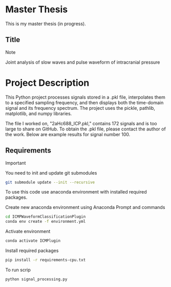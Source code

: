# Master Thesis

This is my master thesis (in progress).

## Title

> [!NOTE]
> Joint analysis of slow waves and pulse waveform of intracranial pressure

# Project Description

This Python project processes signals stored in a .pkl file, interpolates them to a specified sampling frequency, and then displays both the time-domain signal and its frequency spectrum. The project uses the pickle, pathlib, matplotlib, and numpy libraries.

The file I worked on, "2aHc688_ICP.pkl," contains 172 signals and is too large to share on GitHub. To obtain the .pkl file, please contact the author of the work. Below are example results for signal number 100.

## Requirements

> [!IMPORTANT]
> You need to init and update git submodules

```sh
git submodule update --init --recursive
```

To use this code use anaconda environment with installed required packages.

Create new anaconda environment using Anaconda Prompt and commands
```sh
cd ICMPWaveformClassificationPlugin
conda env create -f environment.yml
```

Activate environment
```sh
conda activate ICMPlugin
```

Install required packages
```sh
pip install -r requirements-cpu.txt
```

To run scrip
```sh
python signal_processing.py
```
